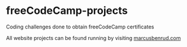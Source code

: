 # freeCodeCamp-projects
Coding challenges done to obtain freeCodeCamp certificates

All website projects can be found running by visiting [marcusbenrud.com](marcusbenrud.com)
